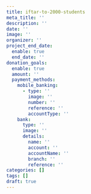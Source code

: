 ```yaml
---
title: iftar-to-2000-students
meta_title: ''
description: ''
date: ''
image: ''
organizer: ''
project_end_date:
  enable: true
  end_date: ''
donation_goals:
  enable: true
  amount: ''
  payment_methods:
    mobile_banking:
      - type: ''
        image: ''
        number: ''
        reference: ''
        accountType: ''
    bank:
      type: ''
      image: ''
      details:
        name: ''
        account: ''
        accountName: ''
        branch: ''
        reference: ''
categories: []
tags: []
draft: true
---
```


